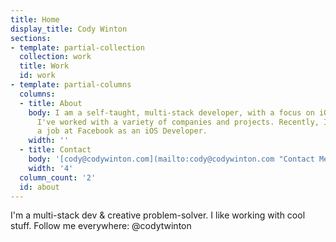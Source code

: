 ```yaml
---
title: Home
display_title: Cody Winton
sections:
- template: partial-collection
  collection: work
  title: Work
  id: work
- template: partial-columns
  columns:
  - title: About
    body: I am a self-taught, multi-stack developer, with a focus on iOS development.
      I've worked with a variety of companies and projects. Recently, I've accepted
      a job at Facebook as an iOS Developer.
    width: ''
  - title: Contact
    body: '[cody@codywinton.com](mailto:cody@codywinton.com "Contact Me")'
    width: '4'
  column_count: '2'
  id: about
---
```


I'm a multi-stack dev & creative problem-solver. I like working with cool stuff. Follow me everywhere: @codytwinton
